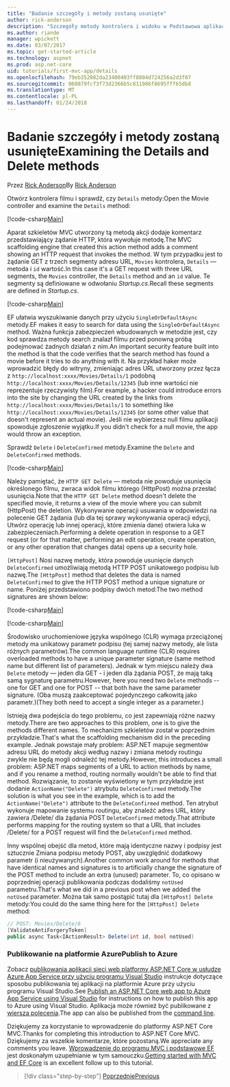 ```yaml
---
title: "Badanie szczegóły i metody zostaną usunięte"
author: rick-anderson
description: "Szczegóły metody kontrolera i widoku w Podstawowa aplikacja platformy ASP.NET Core MVC."
ms.author: riande
manager: wpickett
ms.date: 03/07/2017
ms.topic: get-started-article
ms.technology: aspnet
ms.prod: asp.net-core
uid: tutorials/first-mvc-app/details
ms.openlocfilehash: 79eb352082da23400403ff8804d724256a2d3f07
ms.sourcegitcommit: 060879fcf3f73d2366b5c811986f8695fff65db8
ms.translationtype: MT
ms.contentlocale: pl-PL
ms.lasthandoff: 01/24/2018
---
```

# <a name="examining-the-details-and-delete-methods"></a><span data-ttu-id="6e6e0-103">Badanie szczegóły i metody zostaną usunięte</span><span class="sxs-lookup"><span data-stu-id="6e6e0-103">Examining the Details and Delete methods</span></span>

<span data-ttu-id="6e6e0-104">Przez [Rick Anderson](https://twitter.com/RickAndMSFT)</span><span class="sxs-lookup"><span data-stu-id="6e6e0-104">By [Rick Anderson](https://twitter.com/RickAndMSFT)</span></span>

<span data-ttu-id="6e6e0-105">Otwórz kontrolera filmu i sprawdź, czy `Details` metody:</span><span class="sxs-lookup"><span data-stu-id="6e6e0-105">Open the Movie controller and examine the `Details` method:</span></span>

[!code-csharp[Main](start-mvc/sample/MvcMovie/Controllers/MoviesController.cs?name=snippet_details)]

<span data-ttu-id="6e6e0-106">Aparat szkieletów MVC utworzony tą metodą akcji dodaje komentarz przedstawiający żądanie HTTP, która wywołuje metodę.</span><span class="sxs-lookup"><span data-stu-id="6e6e0-106">The MVC scaffolding engine that created this action method adds a comment showing an HTTP request that invokes the method.</span></span> <span data-ttu-id="6e6e0-107">W tym przypadku jest to żądanie GET z trzech segmenty adresu URL, `Movies` kontrolera, `Details` — metoda i `id` wartość.</span><span class="sxs-lookup"><span data-stu-id="6e6e0-107">In this case it's a GET request with three URL segments, the `Movies` controller, the `Details` method and an `id` value.</span></span> <span data-ttu-id="6e6e0-108">Te segmenty są definiowane w odwołaniu *Startup.cs*.</span><span class="sxs-lookup"><span data-stu-id="6e6e0-108">Recall these segments are defined in *Startup.cs*.</span></span>

[!code-csharp[Main](start-mvc/sample/MvcMovie/Startup.cs?highlight=5&name=snippet_1)]

<span data-ttu-id="6e6e0-109">EF ułatwia wyszukiwanie danych przy użyciu `SingleOrDefaultAsync` metody.</span><span class="sxs-lookup"><span data-stu-id="6e6e0-109">EF makes it easy to search for data using the `SingleOrDefaultAsync` method.</span></span> <span data-ttu-id="6e6e0-110">Ważna funkcja zabezpieczeń wbudowanych w metodzie jest, czy kod sprawdza metody search znalazł filmu przed ponowną próbą podejmować żadnych działań z nim.</span><span class="sxs-lookup"><span data-stu-id="6e6e0-110">An important security feature built into the method is that the code verifies that the search method has found a movie before it tries to do anything with it.</span></span> <span data-ttu-id="6e6e0-111">Na przykład haker może wprowadzić błędy do witryny, zmieniając adres URL utworzony przez łącza z `http://localhost:xxxx/Movies/Details/1` podobną `http://localhost:xxxx/Movies/Details/12345` (lub inne wartości nie reprezentuje rzeczywisty film).</span><span class="sxs-lookup"><span data-stu-id="6e6e0-111">For example, a hacker could introduce errors into the site by changing the URL created by the links from `http://localhost:xxxx/Movies/Details/1` to something like  `http://localhost:xxxx/Movies/Details/12345` (or some other value that doesn't represent an actual movie).</span></span> <span data-ttu-id="6e6e0-112">Jeśli nie wybierzesz null filmu aplikacji spowoduje zgłoszenie wyjątku.</span><span class="sxs-lookup"><span data-stu-id="6e6e0-112">If you didn't check for a null movie, the app would throw an exception.</span></span>

<span data-ttu-id="6e6e0-113">Sprawdź `Delete` i `DeleteConfirmed` metody.</span><span class="sxs-lookup"><span data-stu-id="6e6e0-113">Examine the `Delete` and `DeleteConfirmed` methods.</span></span>

[!code-csharp[Main](start-mvc/sample/MvcMovie/Controllers/MoviesController.cs?name=snippet_delete)]

<span data-ttu-id="6e6e0-114">Należy pamiętać, że `HTTP GET Delete` — metoda nie powoduje usunięcia określonego filmu, zwraca widok filmu którego (HttpPost) można przesłać usunięcia.</span><span class="sxs-lookup"><span data-stu-id="6e6e0-114">Note that the `HTTP GET Delete` method doesn't delete the specified movie, it returns a view of the movie where you can submit (HttpPost) the deletion.</span></span> <span data-ttu-id="6e6e0-115">Wykonywanie operacji usuwania w odpowiedzi na polecenie GET żądania (lub dla tej sprawy wykonywania operacji edycji, Utwórz operację lub innej operacji, które zmienia dane) otwiera luka w zabezpieczeniach.</span><span class="sxs-lookup"><span data-stu-id="6e6e0-115">Performing a delete operation in response to a GET request (or for that matter, performing an edit operation, create operation, or any other operation that changes data) opens up a security hole.</span></span>

<span data-ttu-id="6e6e0-116">`[HttpPost]` Nosi nazwę metody, która powoduje usunięcie danych `DeleteConfirmed` umożliwiają metodą HTTP POST unikatowego podpisu lub nazwę.</span><span class="sxs-lookup"><span data-stu-id="6e6e0-116">The `[HttpPost]` method that deletes the data is named `DeleteConfirmed` to give the HTTP POST method a unique signature or name.</span></span> <span data-ttu-id="6e6e0-117">Poniżej przedstawiono podpisy dwóch metod:</span><span class="sxs-lookup"><span data-stu-id="6e6e0-117">The two method signatures are shown below:</span></span>

[!code-csharp[Main](start-mvc/sample/MvcMovie/Controllers/MoviesController.cs?name=snippet_delete2)]

[!code-csharp[Main](start-mvc/sample/MvcMovie/Controllers/MoviesController.cs?name=snippet_delete3)]


<span data-ttu-id="6e6e0-118">Środowisko uruchomieniowe języka wspólnego (CLR) wymaga przeciążonej metody ma unikatowy parametr podpisu (tej samej nazwy metody, ale lista różnych parametrów).</span><span class="sxs-lookup"><span data-stu-id="6e6e0-118">The common language runtime (CLR) requires overloaded methods to have a unique parameter signature (same method name but different list of parameters).</span></span> <span data-ttu-id="6e6e0-119">Jednak w tym miejscu należy dwa `Delete` metody — jeden dla GET - i jeden dla żądania POST, że mają taką samą sygnaturę parametru.</span><span class="sxs-lookup"><span data-stu-id="6e6e0-119">However, here you need two `Delete` methods -- one for GET and one for POST -- that both have the same parameter signature.</span></span> <span data-ttu-id="6e6e0-120">(Oba muszą zaakceptować pojedynczego całkowitą jako parametr.)</span><span class="sxs-lookup"><span data-stu-id="6e6e0-120">(They both need to accept a single integer as a parameter.)</span></span>

<span data-ttu-id="6e6e0-121">Istnieją dwa podejścia do tego problemu, co jest zapewniają różne nazwy metody.</span><span class="sxs-lookup"><span data-stu-id="6e6e0-121">There are two approaches to this problem, one is to give the methods different names.</span></span> <span data-ttu-id="6e6e0-122">To mechanizm szkieletów został w poprzednim przykładzie.</span><span class="sxs-lookup"><span data-stu-id="6e6e0-122">That's what the scaffolding mechanism did in the preceding example.</span></span> <span data-ttu-id="6e6e0-123">Jednak powstaje mały problem: ASP.NET mapuje segmentów adresu URL do metody akcji według nazwy i zmiana metody routingu zwykle nie będą mogli odnaleźć tej metody.</span><span class="sxs-lookup"><span data-stu-id="6e6e0-123">However, this introduces a small problem: ASP.NET maps segments of a URL to action methods by name, and if you rename a method, routing normally wouldn't be able to find that method.</span></span> <span data-ttu-id="6e6e0-124">Rozwiązanie, to zostanie wyświetlony w tym przykładzie jest dodanie `ActionName("Delete")` atrybutu `DeleteConfirmed` metody.</span><span class="sxs-lookup"><span data-stu-id="6e6e0-124">The solution is what you see in the example, which is to add the `ActionName("Delete")` attribute to the `DeleteConfirmed` method.</span></span> <span data-ttu-id="6e6e0-125">Ten atrybut wykonuje mapowanie systemu routingu, aby znaleźć adres URL, który zawiera /Delete/ dla żądania POST `DeleteConfirmed` metody.</span><span class="sxs-lookup"><span data-stu-id="6e6e0-125">That attribute performs mapping for the routing system so that a URL that includes /Delete/ for a POST request will find the `DeleteConfirmed` method.</span></span>

<span data-ttu-id="6e6e0-126">Inny wspólnej obejść dla metod, które mają identyczne nazwy i podpisy jest sztucznie Zmiana podpisu metody POST, aby uwzględnić dodatkowy parametr (i nieużywanych).</span><span class="sxs-lookup"><span data-stu-id="6e6e0-126">Another common work around for methods that have identical names and signatures is to artificially change the signature of the POST method to include an extra (unused) parameter.</span></span> <span data-ttu-id="6e6e0-127">To, co opisano w poprzedniej operacji publikowania podczas dodaliśmy `notUsed` parametru.</span><span class="sxs-lookup"><span data-stu-id="6e6e0-127">That's what we did in a previous post when we added the `notUsed` parameter.</span></span> <span data-ttu-id="6e6e0-128">Można tak samo postąpić tutaj dla `[HttpPost] Delete` metody:</span><span class="sxs-lookup"><span data-stu-id="6e6e0-128">You could do the same thing here for the `[HttpPost] Delete` method:</span></span>

```csharp
// POST: Movies/Delete/6
[ValidateAntiForgeryToken]
public async Task<IActionResult> Delete(int id, bool notUsed)
```

### <a name="publish-to-azure"></a><span data-ttu-id="6e6e0-129">Publikowanie na platformie Azure</span><span class="sxs-lookup"><span data-stu-id="6e6e0-129">Publish to Azure</span></span>

<span data-ttu-id="6e6e0-130">Zobacz [publikowania aplikacji sieci web platformy ASP.NET Core w usłudze Azure App Service przy użyciu programu Visual Studio](xref:tutorials/publish-to-azure-webapp-using-vs) instrukcje dotyczące sposobu publikowania tej aplikacji na platformie Azure przy użyciu programu Visual Studio.</span><span class="sxs-lookup"><span data-stu-id="6e6e0-130">See [Publish an ASP.NET Core web app to Azure App Service using Visual Studio](xref:tutorials/publish-to-azure-webapp-using-vs) for instructions on how to publish this app to Azure using Visual Studio.</span></span>  <span data-ttu-id="6e6e0-131">Aplikacja może również być publikowane z [wiersza polecenia](xref:tutorials/publish-to-azure-webapp-using-cli).</span><span class="sxs-lookup"><span data-stu-id="6e6e0-131">The app can also be published from the [command line](xref:tutorials/publish-to-azure-webapp-using-cli).</span></span>

<span data-ttu-id="6e6e0-132">Dziękujemy za korzystanie to wprowadzenie do platformy ASP.NET Core MVC.</span><span class="sxs-lookup"><span data-stu-id="6e6e0-132">Thanks for completing this introduction to ASP.NET Core MVC.</span></span> <span data-ttu-id="6e6e0-133">Dziękujemy za wszelkie komentarze, które pozostaną.</span><span class="sxs-lookup"><span data-stu-id="6e6e0-133">We appreciate any comments you leave.</span></span> <span data-ttu-id="6e6e0-134">[Wprowadzenie do programu MVC i podstawowe EF](xref:data/ef-mvc/intro) jest doskonałym uzupełnianie w tym samouczku.</span><span class="sxs-lookup"><span data-stu-id="6e6e0-134">[Getting started with MVC and EF Core](xref:data/ef-mvc/intro) is an excellent follow up to this tutorial.</span></span>

>[!div class="step-by-step"]
[<span data-ttu-id="6e6e0-135">Poprzednie</span><span class="sxs-lookup"><span data-stu-id="6e6e0-135">Previous</span></span>](validation.md)
